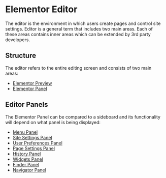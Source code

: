 # Elementor Editor

<Badge type="tip" vertical="top" text="Elementor Core" /> <Badge type="warning" vertical="top" text="Basic" />

The editor is the environment in which users create pages and control site settings. Editor is a general term that includes two main areas. Each of these areas contains inner areas which can be extended by 3rd party developers.

## Structure

The editor refers to the entire editing screen and consists of two main areas:

* [Elementor Preview](./elementor-preview)
* [Elementor Panel](./elementor-panel)

## Editor Panels

The Elementor Panel can be compared to a sideboard and its functionality will depend on what panel is being displayed:

* [Menu Panel](./menu-panel)
* [Site Settings Panel](./site-settings-panel)
* [User Preferences Panel](./user-preferences-panel)
* [Page Settings Panel](./page-settings-panel)
* [History Panel](./history-panel)
* [Widgets Panel](./widgets-panel)
* [Finder Panel](./finder-panel)
* [Navigator Panel](./navigator-panel)
